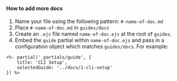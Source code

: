 #### How to add more docs
1. Name your file using the following pattern: `#-name-of-doc.md`
2. Place `#-name-of-doc.md` in `guides/docs`
3. Create an `.ejs` file named `name-of-doc.ejs` at the root of `guides`.
4. Embed the `guide` partial within `name-of-doc.ejs` and pass in a configuration object which matches `guides/docs`. For example:
```
<%- partial('_partials/guide', {
    title: 'CLI Setup',
    selectedGuide: '../docs/1-cli-setup'
}) %>
```